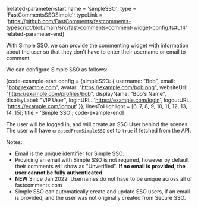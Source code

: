 [related-parameter-start name = 'simpleSSO'; type = 'FastCommentsSSOSimple'; typeLink = 'https://github.com/FastComments/fastcomments-typescript/blob/main/src/fast-comments-comment-widget-config.ts#L14' related-parameter-end]

With Simple SSO, we can provide the commenting widget with information about the user so that they don't have to enter their username or email to comment.

We can configure Simple SSO as follows:

[code-example-start config = {simpleSSO: { username: "Bob", email: "bob@example.com", avatar: "https://example.com/bob.png", websiteUrl: "https://example.com/profiles/bob", displayName: "Bob's Name", displayLabel: "VIP User", loginURL: 'https://example.com/login', logoutURL: 'https://example.com/logout' }}; linesToHighlight = [6, 7, 8, 9, 10, 11, 12, 13, 14, 15]; title = 'Simple SSO'; code-example-end]

The user will be logged in, and will create an SSO User behind the scenes. The user will have `createdFromSimpleSSO` set to `true` if fetched from the API.

Notes: 

- Email is the unique identifier for Simple SSO.
- Providing an email with Simple SSO is not required, however by default their comments will show as "Unverified". <b>If no email is provided, the user cannot be fully authenticated.</b>
- **NEW** Since Jan 2022: Usernames do not have to be unique across all of fastcomments.com
- Simple SSO can automatically create and update SSO users, if an email is provided, and the user was not originally created from Secure SSO.

